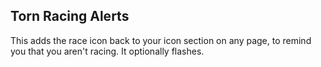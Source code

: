 ## Torn Racing Alerts

This adds the race icon back to your icon section on any page, to remind you that you aren't racing. It optionally flashes.
